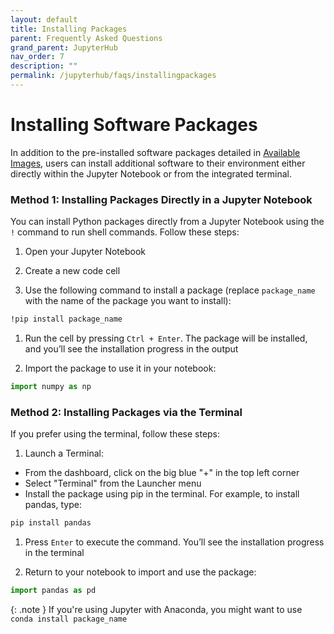 ```yaml
---
layout: default
title: Installing Packages
parent: Frequently Asked Questions
grand_parent: JupyterHub
nav_order: 7
description: ""
permalink: /jupyterhub/faqs/installingpackages
---
```


# Installing Software Packages
In addition to the pre-installed software packages detailed in [Available Images](../images), users can install additional software to their environment either directly within the Jupyter Notebook or from the integrated terminal.

### Method 1: Installing Packages Directly in a Jupyter Notebook
You can install Python packages directly from a Jupyter Notebook using the `!` command to run shell commands. Follow these steps:

1. Open your Jupyter Notebook

1. Create a new code cell

1. Use the following command to install a package (replace `package_name` with the name of the package you want to install):
```bash
!pip install package_name
```

1. Run the cell by pressing `Ctrl + Enter`. The package will be installed, and you’ll see the installation progress in the output

1. Import the package to use it in your notebook:
```python
import numpy as np
```

### Method 2: Installing Packages via the Terminal
If you prefer using the terminal, follow these steps:

1. Launch a Terminal:
- From the dashboard, click on the big blue "+" in the top left corner
- Select "Terminal" from the Launcher menu
- Install the package using pip in the terminal. For example, to install pandas, type:
```bash
pip install pandas
```

1. Press `Enter` to execute the command. You’ll see the installation progress in the terminal

1. Return to your notebook to import and use the package:
```python
import pandas as pd
```

{: .note }
If you're using Jupyter with Anaconda, you might want to use `conda install package_name`
